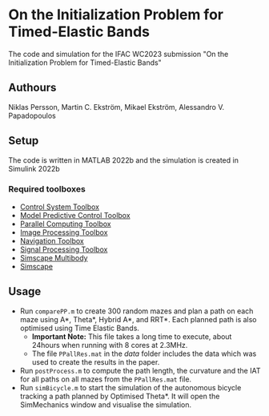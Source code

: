 # On the Initialization Problem for Timed-Elastic Bands
The code and simulation for the IFAC WC2023 submission "On the Initialization Problem for Timed-Elastic Bands"

## Authours
Niklas Persson, Martin C. Ekström, Mikael Ekström, Alessandro V. Papadopoulos

## Setup 

The code is written in MATLAB 2022b and the simulation is created in Simulink 2022b

### Required toolboxes

- [Control System Toolbox](https://se.mathworks.com/products/control.html)
- [Model Predictive Control Toolbox](https://se.mathworks.com/products/model-predictive-control.html)
- [Parallel Computing Toolbox](https://se.mathworks.com/products/parallel-computing.html)
- [Image Processing Toolbox](https://se.mathworks.com/products/image.html)
- [Navigation Toolbox](https://se.mathworks.com/products/navigation.html)
- [Signal Processing Toolbox](https://se.mathworks.com/products/signal.html)
- [Simscape Multibody](https://se.mathworks.com/products/simscape-multibody.html)
- [Simscape](https://se.mathworks.com/products/simscape.html)

## Usage
- Run `comparePP.m` to create 300 random mazes and plan a path on each maze using A*, Theta*, Hybrid A*, and RRT*. Each planned path is also optimised using Time Elastic Bands. 
	- __Important Note:__ This file takes a long time to execute, about 24hours when running with 8 cores at 2.3MHz. 
	- The file `PPallRes.mat` in the _data_ folder includes the data which was used to create the results in the paper. 
- Run `postProcess.m` to compute the path length, the curvature and the IAT for all paths on all mazes from the `PPallRes.mat` file.
- Run `simBicycle.m` to start the simulation of the autonomous bicycle tracking a path planned by Optimised Theta*. It will open the SimMechanics window and visualise the simulation.
 



